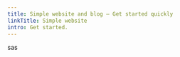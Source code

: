 ```yaml
---
title: Simple website and blog — Get started quickly
linkTitle: Simple website
intro: Get started.
---
```


sas
